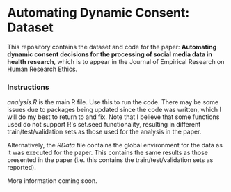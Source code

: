 # Automating Dynamic Consent: Dataset

This repository contains the dataset and code for the paper: **Automating dynamic consent decisions for the processing of social media data in health research**, which is to appear in the Journal of Empirical Research on Human Research Ethics.


### Instructions

*analysis.R* is the main R file. Use this to run the code. There may be some issues due to packages being updated since the code was written, which I will do my best to return to and fix. Note that I believe that some functions used do not support R's set.seed functionality, resulting in different train/test/validation sets as those used for the analysis in the paper.

Alternatively, the *RData* file contains the global environment for the data as it was executed for the paper. This contains the same results as those presented in the paper (i.e. this contains the train/test/validation sets as reported).

More information coming soon.
